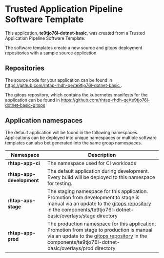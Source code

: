 # Trusted Application Pipeline Software Template

This application, **te9tjo76l-dotnet-basic**, was created from a Trusted Application Pipeline Software Template.

The software templates create a new source and gitops deployment repositories with a sample source application. 

## Repositories

The source code for your application can be found in [https://github.com/rhtap-rhdh-qe/te9tjo76l-dotnet-basic ](https://github.com/rhtap-rhdh-qe/te9tjo76l-dotnet-basic ).
 
The gitops repository, which contains the kubernetes manifests for the application can be found in 
[https://github.com/rhtap-rhdh-qe/te9tjo76l-dotnet-basic-gitops ](https://github.com/rhtap-rhdh-qe/te9tjo76l-dotnet-basic-gitops ) 

## Application namespaces 

The default application will be found in the following namespaces. Applications can be deployed into unique namespaces or multiple software templates can also bet generated into the same group namespaces.  

|  Namespace   |  Description   |  
| -------- | -------- |
| **rhtap-app-ci** | The namespace used for CI workloads |
| **rhtap-app-development** | The default application during development. Every build will be deployed to this namespace for testing. |
| **rhtap-app-stage** | The staging namespace for this application. Promotion from development to stage is manual via an update to the [gitops repository](https://github.com/rhtap-rhdh-qe/te9tjo76l-dotnet-basic-gitops ) in the components/te9tjo76l-dotnet-basic/overlays/stage directory |
| **rhtap-app-prod** | The production namespace for this application. Promotion from stage to production is manual via an update to the [gitops repository](https://github.com/rhtap-rhdh-qe/te9tjo76l-dotnet-basic-gitops ) in the components/te9tjo76l-dotnet-basic/overlays/prod directory |